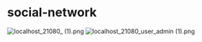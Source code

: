 # social-network
![localhost_21080_ (1).png](..%2F..%2FDownloads%2Flocalhost_21080_%20%281%29.png)
![localhost_21080_user_admin (1).png](..%2F..%2FDownloads%2Flocalhost_21080_user_admin%20%281%29.png)
